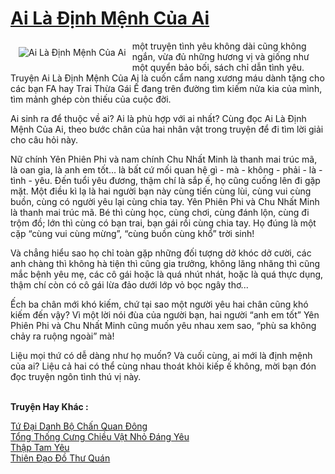 <a href="https://utruyen.com/truyen/ai-la-dinh-menh-cua-ai/20346/" title="Ai Là Định Mệnh Của Ai"><h1>Ai Là Định Mệnh Của Ai</h1></a><div style="display:table"><img align="right" style="float: left; padding: 10px;" src="https://utruyen.com/images/story/200x260/ai-la-dinh-menh-cua-ai.jpg" alt="Ai Là Định Mệnh Của Ai"> một truyện tình yêu không dài cũng không ngắn, vừa đủ những hương vị và giống như một quyển bảo bối, sách chỉ dẫn tình yêu. Truyện Ai Là Định Mệnh Của Ai là cuốn cẩm nang xương máu dành tặng cho các bạn FA hay Trai Thừa Gái Ế đang trên đường tìm kiếm nửa kia của mình, tìm mảnh ghép còn thiếu của cuộc đời. <p></p>Ai sinh ra để thuộc về ai? Ai là phù hợp với ai nhất? Cùng đọc Ai Là Định Mệnh Của Ai, theo bước chân của hai nhân vật trong truyện để đi tìm lời giải cho câu hỏi này.<p></p>Nữ chính Yên Phiên Phi và nam chính Chu Nhất Minh là thanh mai trúc mã, là oan gia, là anh em tốt... là bất cứ mối quan hệ gì - mà - không - phải - là - tình - yêu. Đến tuổi yêu đương, thậm chí là sắp ế, họ cũng cuống lên đi gặp mặt. Một điều kì lạ là hai người bạn này cùng tiến cùng lùi, cùng vui cùng buồn, cùng có người yêu lại cùng chia tay. Yên Phiên Phi và Chu Nhất Minh là thanh mai trúc mã. Bé thì cùng học, cùng chơi, cùng đánh lộn, cùng đi trộm đồ; lớn thì cùng có bạn trai, bạn gái rồi cùng chia tay. Họ đúng là một cặp “cùng vui cùng mừng”, “cùng buồn cùng khổ” trời sinh!<p></p>Và chẳng hiểu sao họ chỉ toàn gặp những đối tượng dở khóc dở cười, các anh chàng thì không hà tiện thì cũng gia trưởng, không lăng nhăng thì cũng mắc bệnh yêu mẹ, các cô gái hoặc là quá nhút nhát, hoặc là quá thực dụng, thậm chí còn có cô gái lừa đảo dưới lớp vỏ bọc ngây thơ...<p></p>Ếch ba chân mới khó kiếm, chứ tại sao một người yêu hai chân cũng khó kiếm đến vậy? Vì một lời nói đùa của người bạn, hai người “anh em tốt” Yên Phiên Phi và Chu Nhất Minh cũng muốn yêu nhau xem sao, “phù sa không chảy ra ruộng ngoài” mà!<p></p>Liệu mọi thứ có dễ dàng như họ muốn? Và cuối cùng, ai mới là định mệnh của ai? Liệu cả hai có thể cùng nhau thoát khỏi kiếp ế không, mời bạn đón đọc truyện ngôn tình thú vị này.</div><p><br><b>Truyện Hay Khác :</b></p><a href="https://utruyen.com/truyen/tu-dai-danh-bo-chan-quan-dong/20342/" alt="Tứ Đại Danh Bộ Chấn Quan Đông">Tứ Đại Danh Bộ Chấn Quan Đông</a><br/><a href="https://github.com/quanluxury/ngontinhhot/tree/master/truyenhay/17396/" alt="Tổng Thống Cưng Chiều Vật Nhỏ Đáng Yêu">Tổng Thống Cưng Chiều Vật Nhỏ Đáng Yêu</a><br/><a href="https://github.com/quanluxury/ngontinhhot/tree/master/truyenhay/19283/" alt="Thập Tam Yêu">Thập Tam Yêu</a><br/><a href="https://github.com/quanluxury/ngontinhhot/tree/master/truyenhay/16819/" alt="Thiên Đạo Đồ Thư Quán">Thiên Đạo Đồ Thư Quán</a><br/>